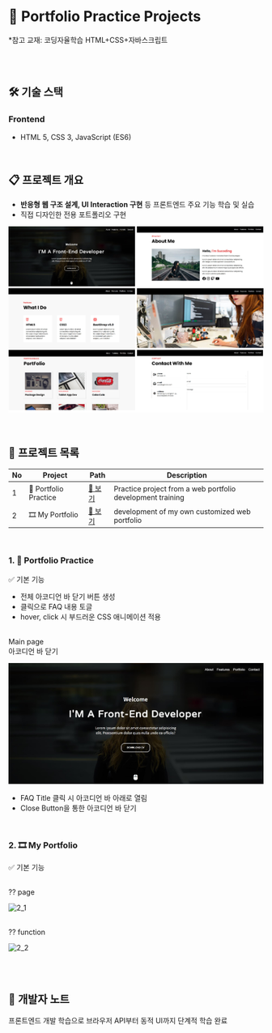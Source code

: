 📃 Portfolio Practice Projects
================================
*참고 교재: 코딩자율학습 HTML+CSS+자바스크립트

<br><br>

## 🛠 기술 스택

### Frontend
- HTML 5, CSS 3, JavaScript (ES6)

<br>

## 📋 프로젝트 개요
- **반응형 웹 구조 설계, UI Interaction 구현** 등 프론트엔드 주요 기능 학습 및 실습
- 직접 디자인한 전용 포트폴리오 구현

![1_1](./rdme_images/practice_pages.png)

<br>

## 🎯 프로젝트 목록
| No | Project | Path | Description |
|------|--------------------|-----------|------|
| 1 | 🎵 Portfolio Practice | [🔗 보기](./cozadan-practice) | Practice project from a web portfolio development training  |
| 2 | 🎞 My Portfolio | [🔗 보기]() | development of my own customized web portfolio |

<br>

### 1. 🎵 Portfolio Practice

✅ 기본 기능
- 전체 아코디언 바 닫기 버튼 생성
- 클릭으로 FAQ 내용 토글
- hover, click 시 부드러운 CSS 애니메이션 적용

<br>
<caption>Main page</caption>



<br>

<caption>아코디언 바 닫기</caption>

![1_2](./rdme_images/1_1.JPG)
- FAQ Title 클릭 시 아코디언 바 아래로 열림
- Close Button을 통한 아코디언 바 닫기
<br>

### 2. 🎞 My Portfolio

✅ 기본 기능


<br>
<caption>?? page</caption>

![2_1](./rdme_images/2_1.JPG)

<br>
<caption>?? function</caption>

![2_2](./rdme_images/2_2.png)


<br>

<br>

## 👤 개발자 노트
프론트엔드 개발 학습으로 브라우저 API부터 동적 UI까지 단계적 학습 완료

